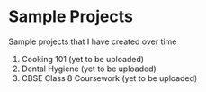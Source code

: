 # Sample Projects
Sample projects that I have created over time
1. Cooking 101 (yet to be uploaded)
2. Dental Hygiene (yet to be uploaded)
3. CBSE Class 8 Coursework (yet to be uploaded)
